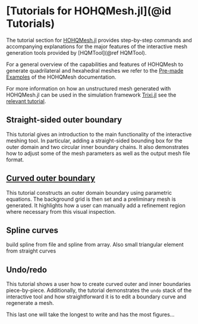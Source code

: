# [Tutorials for HOHQMesh.jl](@id Tutorials)

The tutorial section for [HOHQMesh.jl](https://github.com/trixi-framework/HOHQMesh.jl)
provides step-by-step commands and accompanying explanations for the major features of the
interactive mesh generation tools provided by [HQMTool](@ref HQMTool).

For a general overview of the capabilities and features of HOHQMesh to generate quadrilateral
and hexahedral meshes we refer to the
[Pre-made Examples](https://trixi-framework.github.io/HOHQMesh/examples/) of the HOHQMesh
documentation.

For more information on how an unstructured mesh generated with HOHQMesh.jl can be used in
the simulation framework [Trixi.jl](https://github.com/trixi-framework/Trixi.jl) see the
[relevant tutorial](https://trixi-framework.github.io/Trixi.jl/stable/tutorials/hohqmesh_tutorial/).

## Straight-sided outer boundary

This tutorial gives an introduction to the main functionality of the interactive meshing tool. In
particular, adding a straight-sided bounding box for the outer domain and two circular inner boundary
chains. It also demonstrates how to adjust some of the mesh parameters as well as the output mesh file
format.

## [Curved outer boundary](@ref)

This tutorial constructs an outer domain boundary using parametric equations. The background grid is then
set and a preliminary mesh is generated. It highlights how a user can manually add a refinement region where
necessary from this visual inspection.

## Spline curves

build spline from file and spline from array. Also small triangular element from straight curves

## Undo/redo

This tutorial shows a user how to create curved outer and inner boundaries piece-by-piece. Additionally,
the tutorial demonstrates the `undo` stack of the interactive tool and how straightforward it is to edit
a boundary curve and regenerate a mesh.

This last one will take the longest to write and has the most figures...
